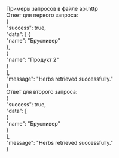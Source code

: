Примеры запросов в файле api.http  
Ответ для первого запроса:  
{  
  "success": true,  
  "data": [ 
    {  
      "name": "Бруснивер"  
    },  
    {  
      "name": "Продукт 2"  
    }  
  ],  
  "message": "Herbs retrieved successfully."  
}  
Ответ для второго запроса:  
{  
  "success": true,  
  "data": [  
    {  
      "name": "Бруснивер"  
    }  
  ],  
  "message": "Herbs retrieved successfully."  
}  
